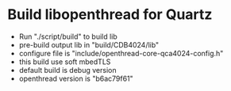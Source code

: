 # Build libopenthread for Quartz
- Run "./script/build" to build lib
- pre-build output lib in "build/CDB4024/lib"
- configure file is "include/openthread-core-qca4024-config.h"
- this build use soft mbedTLS
- default build is debug version
- openthread version is "b6ac79f61"